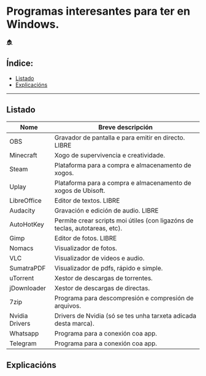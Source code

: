 # Programas interesantes para ter en Windows.

[:house:](readme.md)  

## Índice:
* [Listado](programas-w2.md#listado)
* [Explicacións](programas-w2.md#explicacións)

------

## Listado

| Nome 		      	| Breve descripción 	                                                                                |
| ------------ 		| ------------- 		                                                                                  |
| OBS		        	| Gravador de pantalla e para emitir en directo. LIBRE                                                |
| Minecraft      	| Xogo de supervivencia e creatividade.          	                                                    |
| Steam	        	| Plataforma para a compra e almacenamento de xogos.	                                                |
| Uplay	        	| Plataforma para a compra e almacenamento de xogos de Ubisoft.	                                      |
| LibreOffice    	| Editor de textos.	LIBRE                                                                             |
| Audacity        | Gravación e edición de audio. LIBRE                                                                 |
| AutoHotKey     	| Permite crear scripts moi útiles (con ligazóns de teclas, autotareas, etc).	                        |
| Gimp           	| Editor de fotos. LIBRE                                                                              |
| Nomacs         	| Visualizador de fotos.                                                                              |
| VLC            	| Visualizador de videos e audio.                                                                     |
| SumatraPDF     	| Visualizador de pdfs, rápido e simple.                                                              |
| uTorrent       	| Xestor de descargas de torrentes.                                                                   |
| jDownloader    	| Xestor de descargas de directas.                                                                    |
| 7zip          	| Programa para descompresión e compresión de arquivos.                                               |
| Nvidia Drivers 	| Drivers de Nvidia (só se tes unha tarxeta adicada desta marca).                                     |
| Whatsapp       	| Programa para a conexión coa app.                                                                   |
| Telegram       	| Programa para a conexión coa app.                                                                   |

## Explicacións

